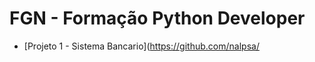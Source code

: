 # FGN - Formação Python Developer

<a name="projeto"></a>

- [Projeto 1 - Sistema Bancario](https://github.com/nalpsa/
